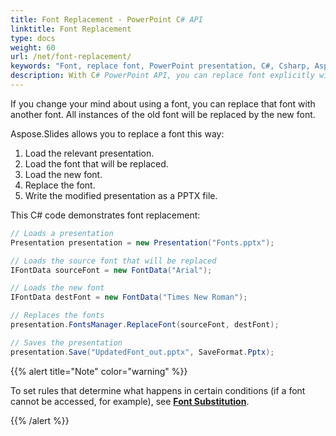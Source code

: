 ```yaml
---
title: Font Replacement - PowerPoint C# API
linktitle: Font Replacement
type: docs
weight: 60
url: /net/font-replacement/
keywords: "Font, replace font, PowerPoint presentation, C#, Csharp, Aspose.Slides for .NET"
description: With C# PowerPoint API, you can replace font explicitly with another font insing the Presentation.
---
```


If you change your mind about using a font, you can replace that font with another font. All instances of the old font will be replaced by the new font. 

Aspose.Slides allows you to replace a font this way:

1. Load the relevant presentation. 
2. Load the font that will be replaced.
3. Load the new font. 
4. Replace the font. 
5. Write the modified presentation as a PPTX file.

This C# code demonstrates font replacement:

```c#
// Loads a presentation
Presentation presentation = new Presentation("Fonts.pptx");

// Loads the source font that will be replaced
IFontData sourceFont = new FontData("Arial");

// Loads the new font
IFontData destFont = new FontData("Times New Roman");

// Replaces the fonts
presentation.FontsManager.ReplaceFont(sourceFont, destFont);

// Saves the presentation
presentation.Save("UpdatedFont_out.pptx", SaveFormat.Pptx);
```

{{% alert title="Note" color="warning" %}} 

To set rules that determine what happens in certain conditions (if a font cannot be accessed, for example), see [**Font Substitution**](/slides/net/font-substitution/). 

{{% /alert %}}

